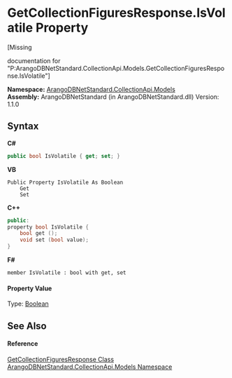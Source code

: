 # GetCollectionFiguresResponse.IsVolatile Property 
 

\[Missing <summary> documentation for "P:ArangoDBNetStandard.CollectionApi.Models.GetCollectionFiguresResponse.IsVolatile"\]

**Namespace:**&nbsp;<a href="eddef630-2e74-9b99-ee5b-91305adea48b">ArangoDBNetStandard.CollectionApi.Models</a><br />**Assembly:**&nbsp;ArangoDBNetStandard (in ArangoDBNetStandard.dll) Version: 1.1.0

## Syntax

**C#**<br />
``` C#
public bool IsVolatile { get; set; }
```

**VB**<br />
``` VB
Public Property IsVolatile As Boolean
	Get
	Set
```

**C++**<br />
``` C++
public:
property bool IsVolatile {
	bool get ();
	void set (bool value);
}
```

**F#**<br />
``` F#
member IsVolatile : bool with get, set

```


#### Property Value
Type: <a href="https://docs.microsoft.com/dotnet/api/system.boolean" target="_blank" rel="noopener noreferrer">Boolean</a>

## See Also


#### Reference
<a href="fde7f7fe-97a5-d828-f355-47528ae88e00">GetCollectionFiguresResponse Class</a><br /><a href="eddef630-2e74-9b99-ee5b-91305adea48b">ArangoDBNetStandard.CollectionApi.Models Namespace</a><br />